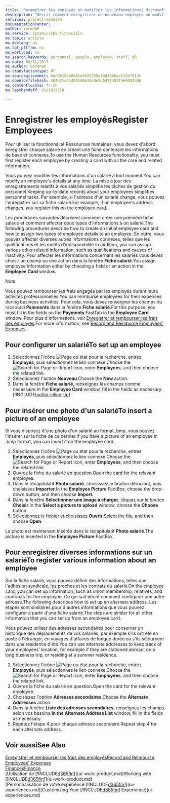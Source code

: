 ```yaml
---
title: "Paramétrer les employés et modifier les informations| Microsoft Docs"
description: "Décrit comment enregistrer de nouveaux employés ou modifier les informations concernant ceux existants."
services: project-madeira
documentationcenter: 
author: SorenGP
ms.service: dynamics365-financials
ms.topic: article
ms.devlang: na
ms.tgt_pltfrm: na
ms.workload: na
ms.search.keywords: personnel, people, employee, staff, HR
ms.date: 08/11/2017
ms.author: SorenGP
ms.translationtype: HT
ms.sourcegitcommit: bec0619be0a65e3625759e13d2866ac615d7513c
ms.openlocfilehash: 484d21ad14991d663de3e9c5491455fe60494a06
ms.contentlocale: fr-ch
ms.lasthandoff: 01/30/2018

---
```

# <a name="register-employees"></a><span data-ttu-id="f585d-103">Enregistrer les employés</span><span class="sxs-lookup"><span data-stu-id="f585d-103">Register Employees</span></span>
<span data-ttu-id="f585d-104">Pour utiliser la fonctionnalité Ressources humaines, vous devez d'abord enregistrer chaque salarié en créant une fiche contenant les informations de base et connexes.</span><span class="sxs-lookup"><span data-stu-id="f585d-104">To use the Human Resources functionality, you must first register each employee by creating a card with all the core and related information.</span></span>

<span data-ttu-id="f585d-105">Vous pouvez modifier les informations d'un salarié à tout moment.</span><span class="sxs-lookup"><span data-stu-id="f585d-105">You can modify an employee's details at any time.</span></span> <span data-ttu-id="f585d-106">La mise à jour des enregistrements relatifs à vos salariés simplifie les tâches de gestion du personnel.</span><span class="sxs-lookup"><span data-stu-id="f585d-106">Keeping up-to-date records about your employees simplifies personnel tasks.</span></span> <span data-ttu-id="f585d-107">Par exemple, si l'adresse d'un salarié change, vous pouvez l'enregistrer sur sa fiche salarié.</span><span class="sxs-lookup"><span data-stu-id="f585d-107">For example, if an employee's address changes, you register this on the employee card.</span></span>

<span data-ttu-id="f585d-108">Les procédures suivantes décrivent comment créer une première fiche salarié et comment affecter deux types d'informations à un salarié.</span><span class="sxs-lookup"><span data-stu-id="f585d-108">The following procedures describe how to create an initial employee card and how to assign two types of employee details to an employee.</span></span> <span data-ttu-id="f585d-109">En outre, vous pouvez affecter diverses autres informations connexes, telles que les qualifications et les motifs d'indisponibilité.</span><span class="sxs-lookup"><span data-stu-id="f585d-109">In addition, you can assign various other related information, such as qualifications and causes of inactivity.</span></span> <span data-ttu-id="f585d-110">Pour affecter les informations concernant les salariés vous devez choisir un champ ou une action dans la fenêtre **Fiche salarié**.</span><span class="sxs-lookup"><span data-stu-id="f585d-110">You assign employee information either by choosing a field or an action in the **Employee Card** window.</span></span>

> [!NOTE]  
> <span data-ttu-id="f585d-111">Vous pouvez rembourser les frais engagés par les employés durant leurs activités professionnelles.</span><span class="sxs-lookup"><span data-stu-id="f585d-111">You can reimburse employees for their expenses during business activities.</span></span> <span data-ttu-id="f585d-112">Pour cela, vous devez renseigner les champs du raccourci **Paiements** dans la fenêtre **Fiche salarié**.</span><span class="sxs-lookup"><span data-stu-id="f585d-112">For this purpose, you must fill in the fields on the **Payments** FastTab in the **Employee Card** window.</span></span> <span data-ttu-id="f585d-113">Pour plus d'informations, voir [Enregistrer et rembourser les frais des employés](finance-how-record-reimburse-employee-expenses.md).</span><span class="sxs-lookup"><span data-stu-id="f585d-113">For more information, see [Record and Reimburse Employees' Expenses](finance-how-record-reimburse-employee-expenses.md).</span></span>

## <a name="to-set-up-an-employee"></a><span data-ttu-id="f585d-114">Pour configurer un salarié</span><span class="sxs-lookup"><span data-stu-id="f585d-114">To set up an employee</span></span>
1. <span data-ttu-id="f585d-115">Sélectionnez l'icône ![Page ou état pour la recherche](media/ui-search/search_small.png "icône Page ou état pour la recherche"), entrez **Employés**, puis sélectionnez le lien connexe.</span><span class="sxs-lookup"><span data-stu-id="f585d-115">Choose the ![Search for Page or Report](media/ui-search/search_small.png "Search for Page or Report icon") icon, enter **Employees**, and then choose the related link.</span></span>
2. <span data-ttu-id="f585d-116">Sélectionnez l'action **Nouveau**.</span><span class="sxs-lookup"><span data-stu-id="f585d-116">Choose the **New** action.</span></span>
3. <span data-ttu-id="f585d-117">Dans la fenêtre **Fiche salarié**, renseignez les champs comme nécessaire.</span><span class="sxs-lookup"><span data-stu-id="f585d-117">In the **Employee Card** window, fill in the fields as necessary.</span></span> [!INCLUDE[tooltip-inline-tip](includes/tooltip-inline-tip_md.md)]

## <a name="to-insert-a-picture-of-an-employee"></a><span data-ttu-id="f585d-118">Pour insérer une photo d'un salarié</span><span class="sxs-lookup"><span data-stu-id="f585d-118">To insert a picture of an employee</span></span>
<span data-ttu-id="f585d-119">Si vous disposez d'une photo d'un salarié au format .bmp, vous pouvez l'insérer sur la fiche de ce dernier.</span><span class="sxs-lookup"><span data-stu-id="f585d-119">If you have a picture of an employee in .bmp format, you can insert it on the employee card.</span></span>

1. <span data-ttu-id="f585d-120">Sélectionnez l'icône ![Page ou état pour la recherche](media/ui-search/search_small.png "icône Page ou état pour la recherche"), entrez **Employés**, puis sélectionnez le lien connexe.</span><span class="sxs-lookup"><span data-stu-id="f585d-120">Choose the ![Search for Page or Report](media/ui-search/search_small.png "Search for Page or Report icon") icon, enter **Employees**, and then choose the related link.</span></span>
2. <span data-ttu-id="f585d-121">Ouvrez la fiche du salarié en question.</span><span class="sxs-lookup"><span data-stu-id="f585d-121">Open the card for the relevant employee.</span></span>
3. <span data-ttu-id="f585d-122">Dans le récapitulatif **Photo salarié**, choisissez le bouton déroulant, puis choisissez **Importer**.</span><span class="sxs-lookup"><span data-stu-id="f585d-122">In the **Employee Picture** FactBox, choose the drop-down button, and then choose **Import**.</span></span>
4. <span data-ttu-id="f585d-123">Dans la fenêtre **Sélectionner une image à charger**, cliquez sur le bouton **Choisir**.</span><span class="sxs-lookup"><span data-stu-id="f585d-123">In the **Select a picture to upload** window, choose the **Choose** button.</span></span>
5. <span data-ttu-id="f585d-124">Sélectionnez le fichier et choisissez **Ouvrir**.</span><span class="sxs-lookup"><span data-stu-id="f585d-124">Select the file, and then choose **Open**.</span></span>

<span data-ttu-id="f585d-125">La photo est maintenant insérée dans le récapitulatif **Photo salarié**.</span><span class="sxs-lookup"><span data-stu-id="f585d-125">The picture is inserted in the **Employee Picture** FactBox.</span></span>

## <a name="to-register-various-information-about-an-employee"></a><span data-ttu-id="f585d-126">Pour enregistrer diverses informations sur un salarié</span><span class="sxs-lookup"><span data-stu-id="f585d-126">To register various information about an employee</span></span>
<span data-ttu-id="f585d-127">Sur la fiche salarié, vous pouvez définir des informations, telles que l'adhésion syndicale, les proches et les contrats du salarié.</span><span class="sxs-lookup"><span data-stu-id="f585d-127">On the employee card, you can set up information, such as union membership, relatives, and contracts for the employee.</span></span> <span data-ttu-id="f585d-128">Ce qui suit décrit comment configurer une autre adresse.</span><span class="sxs-lookup"><span data-stu-id="f585d-128">The following describes how to set up an alternate address.</span></span> <span data-ttu-id="f585d-129">Les étapes sont similaires pour d'autres informations que vous pouvez configurer à partir d'une fiche salarié.</span><span class="sxs-lookup"><span data-stu-id="f585d-129">The steps are similar for all other information that you can set up from an employee card.</span></span>

<span data-ttu-id="f585d-130">Vous pouvez utiliser des adresses secondaires pour conserver un historique des déplacements de vos salariés, par exemple s'ils ont été en poste à l'étranger, en voyages d'affaires de longue durée ou s'ils séjournent dans une résidence d'été.</span><span class="sxs-lookup"><span data-stu-id="f585d-130">You can use alternate addresses to keep track of your employees’ location, for example if they are stationed abroad, on a long business trip, or residing at a summer residence.</span></span>

1. <span data-ttu-id="f585d-131">Sélectionnez l'icône ![Page ou état pour la recherche](media/ui-search/search_small.png "icône Page ou état pour la recherche"), entrez **Employés**, puis sélectionnez le lien connexe.</span><span class="sxs-lookup"><span data-stu-id="f585d-131">Choose the ![Search for Page or Report](media/ui-search/search_small.png "Search for Page or Report icon") icon, enter **Employees**, and then choose the related link.</span></span>
2. <span data-ttu-id="f585d-132">Ouvrez la fiche du salarié en question.</span><span class="sxs-lookup"><span data-stu-id="f585d-132">Open the card for the relevant employee.</span></span>
3. <span data-ttu-id="f585d-133">Choisissez l'option **Adresses secondaires**.</span><span class="sxs-lookup"><span data-stu-id="f585d-133">Choose the **Alternate Addresses** action.</span></span>
4. <span data-ttu-id="f585d-134">Dans la fenêtre **Liste des adresses secondaires**, renseignez les champs selon vos besoins.</span><span class="sxs-lookup"><span data-stu-id="f585d-134">**In the Alternate Address List** window, fill in the fields as necessary.</span></span>
5. <span data-ttu-id="f585d-135">Répétez l'étape 4 pour chaque adresse secondaire.</span><span class="sxs-lookup"><span data-stu-id="f585d-135">Repeat step 4 for each alternate address.</span></span>

## <a name="see-also"></a><span data-ttu-id="f585d-136">Voir aussi</span><span class="sxs-lookup"><span data-stu-id="f585d-136">See Also</span></span>
[<span data-ttu-id="f585d-137">Enregistrer et rembourser les frais des employés</span><span class="sxs-lookup"><span data-stu-id="f585d-137">Record and Reimburse Employees' Expenses</span></span>](finance-how-record-reimburse-employee-expenses.md)  
[<span data-ttu-id="f585d-138">Finances</span><span class="sxs-lookup"><span data-stu-id="f585d-138">Finance</span></span>](finance.md)  
<span data-ttu-id="f585d-139">[Utilisation de [!INCLUDE[d365fin](includes/d365fin_md.md)]](ui-work-product.md)</span><span class="sxs-lookup"><span data-stu-id="f585d-139">[Working with [!INCLUDE[d365fin](includes/d365fin_md.md)]](ui-work-product.md)</span></span>  
<span data-ttu-id="f585d-140">[Personnalisation de votre expérience [!INCLUDE[d365fin](includes/d365fin_md.md)]](ui-experiences.md)</span><span class="sxs-lookup"><span data-stu-id="f585d-140">[Customizing Your [!INCLUDE[d365fin](includes/d365fin_md.md)] Experience](ui-experiences.md)</span></span>

